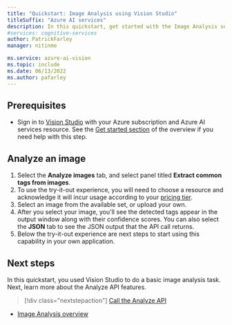 ```yaml
---
title: "Quickstart: Image Analysis using Vision Studio"
titleSuffix: "Azure AI services"
description: In this quickstart, get started with the Image Analysis service using Vision Studio.
#services: cognitive-services
author: PatrickFarley
manager: nitinme

ms.service: azure-ai-vision
ms.topic: include
ms.date: 06/13/2022
ms.author: pafarley
---
```


## Prerequisites

* Sign in to [Vision Studio](https://portal.vision.cognitive.azure.com/) with your Azure subscription and Azure AI services resource. See the [Get started section](../overview-vision-studio.md#get-started-using-vision-studio) of the overview if you need help with this step.



## Analyze an image

1. Select the **Analyze images** tab, and select panel titled **Extract common tags from images**.
1. To use the try-it-out experience, you will need to choose a resource and acknowledge it will incur usage according to your [pricing tier](https://azure.microsoft.com/pricing/details/cognitive-services/computer-vision/).
1. Select an image from the available set, or upload your own.
1. After you select your image, you'll see the detected tags appear in the output window along with their confidence scores. You can also select the **JSON** tab to see the JSON output that the API call returns. 
1. Below the try-it-out experience are next steps to start using this capability in your own application.



## Next steps

In this quickstart, you used Vision Studio to do a basic image analysis task. Next, learn more about the Analyze API features.

> [!div class="nextstepaction"]
> [Call the Analyze API](../how-to/call-analyze-image.md)

* [Image Analysis overview](../overview-image-analysis.md)
